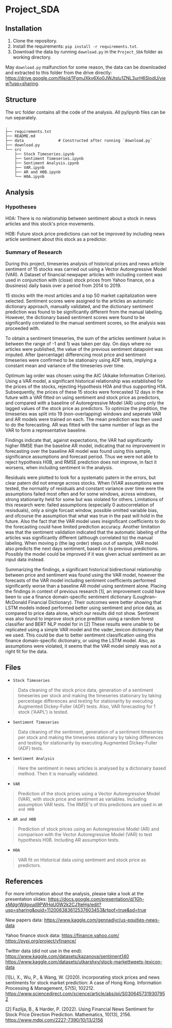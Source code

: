 # Project_SDA

## Installation

1. Clone the repository.
2. Install the requirements: `pip install -r requirements.txt`.
3. Download the data by running `download.py` in the `Project_SDA` folder as working directory.


May `download.py` malfunction for some reason, the data can be downloaded and extracted to this folder from the drive directly: https://drive.google.com/file/d/1FgmJXkv6Xo0JWJtslu1ZNL3urH6SlodU/view?usp=sharing.

## Structure

The src folder contains all the code of the analysis. All py/ipynb files can be run separately.

    .
    ├── requirements.txt
    ├── README.md
    ├── data               # Constructed after running `download.py`
    ├── download.py
    └── src
        ├── Stock Timeseries.ipynb
        ├── Sentiment Timeseries.ipynb
        ├── Sentiment Analysis.ipynb
        ├── VAR.ipynb
        ├── AR and H0B.ipynb
        └── H0A.ipynb

## Analysis

### Hypotheses
H0A: There is no relationship between sentiment about a stock in news articles and this stock's price movements.

H0B: Future stock price predictions can not be improved by including news article sentiment about this stock as a predictor.

### Summary of Research

During this project, timeseries analysis of historical prices and news article sentiment of 15 stocks was carried out using a Vector Autoregressive Model (VAR).
A Dataset of financial newpaper articles with including content was used in conjunction with (close) stock prices from Yahoo finance, on a (business) daily basis over a period from 2014 to 2019.

15 stocks with the most articles and a top 50 market capitalization were selected.
Sentiment scores were assigned to the articles an automatic dictionary approach, manually validated, and the dictionary sentiment prediction was found to be significantly different from the manual labeling.
However, the dictionary based sentiment scores were found to be significantly correlated to the manual sentiment scores, so the analysis was proceeded with.

To obtain a sentiment timeseries, the sum of the articles sentiment (value in between the range of -1 and 1) was taken per day. 
On days where no articles were published, the value of the previous sentiment datapoint was imputed.
After (percentage) differencing most price and sentiment timeseries were confirmed to be stationairy using ADF tests, implying a constant mean and variance of the timeseries over time. 

Optimum lag order was chosen using the AIC (Aikake Information Criterion).
Using a VAR model, a significant historical relationship was established for the prices of the stocks, rejecting Hypothesis H0A and thus supporting H1A.
Subsequently, the prices of these 15 stocks were forecasted 12 days in the future with a VAR fitted on using sentiment and stock price as predictors, 
and compared with a baseline of Autoregressive Model (AR) using only the lagged values of the stock price as predictors. To optimize the predition, the timeseries was split into 19 (non-overlapping) windows 
and seperate VAR and AR models were trained on each. The mean prediction was then used to do the forecasting. AR was fitted with the same number of lags as the VAR to form a representative baseline.

Findings indicate that, against expectations, the VAR had significantly higher RMSE than the baseline AR model, indicating that no improvement in forecasting over the baseline AR model was found
using this sample, significance assumptions and forecast period. Thus we were not able to reject hypothesis H0B, and RMSE prediction does not improve, in fact it worsens, when including sentiment in the analysis. 

Residuals were plotted to look for a systematic patern in the errors, but clear patern did not emerge across stocks. 
When (V)AR assumptions were tested, the normality of residuals and constant variance over time were the assumptions failed most often and for some windows, across windows, strong stationarity held for some but was violated for others.
Limitations of this research were: failed assumptions (especially 0 autocorrelation of resisduals), only a single forcast window, possible omitted variable bias, and ofcourse the assumption that what was true in the past will hold in the future. 
Also the fact that the VAR model uses insignificant coefficients to do the forecasting could have limited prediction accuracy. 
Another limitation was that the sentiment validation indicated that the automatic labeling of the articles was significantly different (although correlated to) the manual labeling. When moving p (the lag order) steps out of sample, VAR model also predicts the next days sentiment, based on its previous predictions. Possibly the model could be improved if it was given actual sentiment as an input data instead.

Summarizing the findings, a significant historical bidirectional relationship between price and sentiment was found using the VAR model, 
however the forecasts of the VAR model including sentiment coefficients performed significantly worse than a baseline AR model using sentiment alone.
Placing the findings in context of previous research [1], an improvement could have been to use a finance domain-specific sentiment dictionary (Loughran–McDonald Financial Dictionary). 
Their outcomes were better showing that LSTM models indeed performed better using sentiment and price data, as compared to price data alone, which our results did not show. Sentiment was also found to improve stock price predition using a random forest classifier and BERT NLP model for in [2]
These results were unable to be replicated using a simple VAR model and the vader_lexicon dictionairy that we used.
This could be due to better sentiment classification using this finance domain-specific dictionairy, or using the LSTM model.
Also, as assumptions were violated, it seems that the VAR model simply was not a right fit for the data.


## Files

* `Stock Timeseries`
> Data cleaning of the stock price data, generation of a sentiment timeseries per stock and making the timeseries stationary by taking percentage differences and testing for stationarity by executing Augmented Dickey-Fuller (ADF) tests. Also, VAR forecasting for 1 stock ('AAPL') is tested.

* `Sentiment Timeseries`
> Data cleaning of the sentiment, generation of a sentiment timeseries per stock and making the timeseries stationary by taking differences and testing for stationarity by executing Augmented Dickey-Fuller (ADF) tests.

* `Sentiment Analysis`
> Here the sentiment in news articles is analysed by a dictionairy based method. Then it is manually validated.

* `VAR`
> Prediction of the stock prices using a Vector Autoregressive Model (VAR), with stock price and sentiment as variables. Including assumption VAR tests. The RMSE's of this predictions are used in `AR and H0B`

* `AR and H0B`
> Prediction of stock prices using an Autoregressive Model (AR) and comparison with the Vector Autoregressive Model (VAR) to test hypothesis H0B. Including AR assumption tests.

* `H0A`
> VAR fit on Historical data using sentiment and stock price as predictors.

## References

For more information about the analysis, please take a look at the presentation slides:
https://docs.google.com/presentation/d/1Gh-xMdgrWdgvud9PWHqU0W2k2CJ1teHg/edit?usp=sharing&ouid=112006383612537603453&rtpof=true&sd=true

New papers data:
https://www.kaggle.com/gennadiyr/us-equities-news-data

Yahoo finance stock data:
https://finance.yahoo.com/
https://pypi.org/project/yfinance/

Twitter data (did not use in the end):
https://www.kaggle.com/datasets/kazanova/sentiment140
https://www.kaggle.com/datasets/utkarshxy/stock-markettweets-lexicon-data

[1]Li, X., Wu, P., & Wang, W. (2020). Incorporating stock prices and news sentiments for stock market prediction: A case of Hong Kong. Information Processing & Management, 57(5), 102212. https://www.sciencedirect.com/science/article/abs/pii/S0306457319307952

[2] Fazlija, B., & Harder, P. (2022). Using Financial News Sentiment for Stock Price Direction Prediction. Mathematics, 10(13), 2156.
https://www.mdpi.com/2227-7390/10/13/2156




